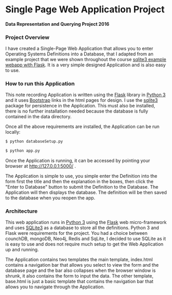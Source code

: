 # Single Page Web Application Project
#### Data Representation and Querying Project 2016

### Project Overview
I have created a Single-Page Web Application that allows you to enter Operating Systems Definitions into a Database, that I adapted from an example project that we were shown throughout the course [sqlite3 example webapp with Flask](https://github.com/data-representation/example-sqlite). It is a very simple designed Application and is also easy to use. 
### How to run this Application
This note recording Application is written using the [Flask](http://flask.pocoo.org/) library in [Python 3](https://www.python.org) and it uses [Bootstrap](http://getbootstrap.com/) links in the html pages for design.
I use the [sqlite3](https://docs.python.org/2/library/sqlite3.html) package for persistence in the Application.
This must also be installed, there is no further installation needed because the database is fully contained in the data directory.

Once all the above requirements are installed, the Application can be run locally:
```bash
$ python databaseSetup.py
```
```bash
$ python app.py
```
Once the Application is running, it can be accessed by pointing your browser at http://127.0.0.1:5000/ .

The Application is simple to use, you simple enter the Definition into the form first the title and then the explanation in the boxes, then click the "Enter to Database" button to submit the Definition to the Database. The Application will then displays the database. The definition will be then saved to the database when you reopen the app. 

### Architecture
This web application runs in [Python 3](https://www.python.org) using the [Flask](http://flask.pocoo.org/) web micro-framework and uses [SQLite3](https://docs.python.org/2/library/sqlite3.html) as a database to store all the definitions.
Python 3 and Flask were requirements for the project. You had a choice between counchDB, mongoDB, Neo4j, Redis and SqLite, I decided to use SQLite as it is easy to use and does not require much setup to get the Web Application up and running.

The Application contains two templates the main template, index.html contains a navigation bar that allows you select to view the form and the database page and the bar also collapses when the browser window is shrunk, it also contains the form to input the data. The other template, base.html is just a basic template that contains the navigation bar that allows you to navigate through the Application. 
